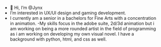 - 👋 Hi, I’m @Jynx
- I’m interested in UX/UI design and gaming development.
- I currently am a senior in a bachelors for Fine Arts with a concentration in animation.
    -My skills focus in the adobe suite, 2d/3d animation but i am working on being a more rounded artist in the field of programming as i am working on developing my own visual novel. I have a background with python, html, and css as well.
<!---
Jynx-i/Jynx-i is a ✨ special ✨ repository because its `README.md` (this file) appears on your GitHub profile.
You can click the Preview link to take a look at your changes.
--->
